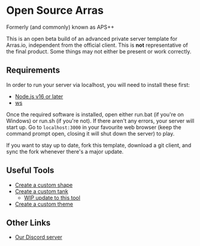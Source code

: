# Open Source Arras
Formerly (and commonly) known as APS++

This is an open beta build of an advanced private server template for Arras.io, independent from the official client. This is **not** representative of the final product. Some things may not either be present or work correctly.

## Requirements

In order to run your server via localhost, you will need to install these first:
- [Node.js v16 or later](https://nodejs.org/en)
- [ws](https://www.npmjs.com/package/ws)

Once the required software is installed, open either run.bat (if you're on Windows) or run.sh (if you're not). If there aren't any errors, your server will start up. Go to `localhost:3000` in your favourite web browser (keep the command prompt open, closing it will shut down the server) to play.

If you want to stay up to date, fork this template, download a git client, and sync the fork whenever there's a major update.

## Useful Tools

- [Create a custom shape](https://arras.io/ext/custom-shape)
- [Create a custom tank](https://dogeiscut.github.io/Arras-Tank-Builder/)
  - [WIP update to this tool](https://github.com/DogeisCut/Arras.io-Entity-Designer-v2)
- [Create a custom theme](https://codepen.io/road-to-100k/full/GRpvMzb)

## Other Links

- [Our Discord server](https://discord.gg/kvCAZfUCjy)

